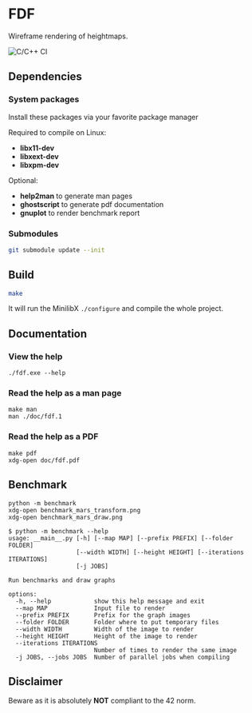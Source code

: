 # FDF
Wireframe rendering of heightmaps.

![C/C++ CI](https://github.com/agagniere/FDF/workflows/C/C++%20CI/badge.svg?branch=conanless)

## Dependencies

### System packages

Install these packages via your favorite package manager

Required to compile on Linux:
* __libx11-dev__
* __libxext-dev__
* __libxpm-dev__

Optional:
* __help2man__ to generate man pages
* __ghostscript__ to generate pdf documentation
* __gnuplot__ to render benchmark report

### Submodules

```bash
git submodule update --init
```

## Build

```bash
make
```
It will run the MinilibX `./configure` and compile the whole project.

## Documentation

### View the help
```
./fdf.exe --help
```

### Read the help as a man page
```
make man
man ./doc/fdf.1
```

### Read the help as a PDF
```
make pdf
xdg-open doc/fdf.pdf
```

## Benchmark

```
python -m benchmark
xdg-open benchmark_mars_transform.png
xdg-open benchmark_mars_draw.png
```

```
$ python -m benchmark --help
usage: __main__.py [-h] [--map MAP] [--prefix PREFIX] [--folder FOLDER]
                   [--width WIDTH] [--height HEIGHT] [--iterations ITERATIONS]
                   [-j JOBS]

Run benchmarks and draw graphs

options:
  -h, --help            show this help message and exit
  --map MAP             Input file to render
  --prefix PREFIX       Prefix for the graph images
  --folder FOLDER       Folder where to put temporary files
  --width WIDTH         Width of the image to render
  --height HEIGHT       Height of the image to render
  --iterations ITERATIONS
                        Number of times to render the same image
  -j JOBS, --jobs JOBS  Number of parallel jobs when compiling

```

## Disclaimer
Beware as it is absolutely __NOT__ compliant to the 42 norm.
